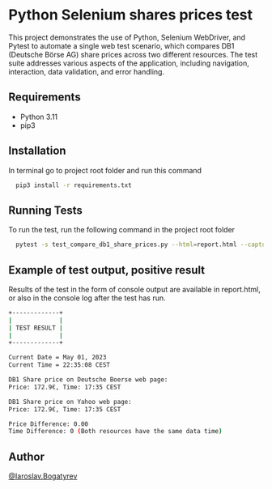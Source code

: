 
# Python Selenium shares prices test

This project demonstrates the use of Python, Selenium WebDriver, and Pytest to automate a single web test scenario, which compares DB1 (Deutsche Börse AG) share prices across two different resources. The test suite addresses various aspects of the application, including navigation, interaction, data validation, and error handling.


## Requirements
- Python 3.11
- pip3
## Installation

In terminal go to project root folder and run this command

```bash
  pip3 install -r requirements.txt         
```
    
## Running Tests

To run the test, run the following command in the project root folder

```bash
  pytest -s test_compare_db1_share_prices.py --html=report.html --capture=tee-sys
```


## Example of test output, positive result
Results of the test in the form of console output are available in report.html, or also in the console log after the test has run.
```bash
+-------------+
|             |
| TEST RESULT |
|             |
+-------------+

Current Date = May 01, 2023
Current Time = 22:35:08 CEST

DB1 Share price on Deutsche Boerse web page:
Price: 172.9€, Time: 17:35 CEST

DB1 Share price on Yahoo web page:
Price: 172.9€, Time: 17:35 CEST

Price Difference: 0.00
Time Difference: 0 (Both resources have the same data time)
```
## Author

[@Iaroslav.Bogatyrev](mailto:iaroslav.bogatyrev@adastra.one)

